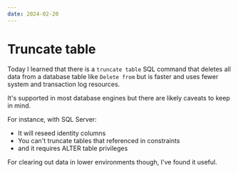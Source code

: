 ```yaml
---
date: 2024-02-20
---
```


# Truncate table

Today I learned that there is a `truncate table` SQL command that deletes all data from a database table like `Delete from` but is faster and uses fewer system and transaction log resources.

It's supported in most database engines but there are likely caveats to keep in mind.

For instance, with SQL Server:

* It will reseed identity columns
* You can't truncate tables that referenced in constraints
* and it requires ALTER table privileges

For clearing out data in lower environments though, I've found it useful.
